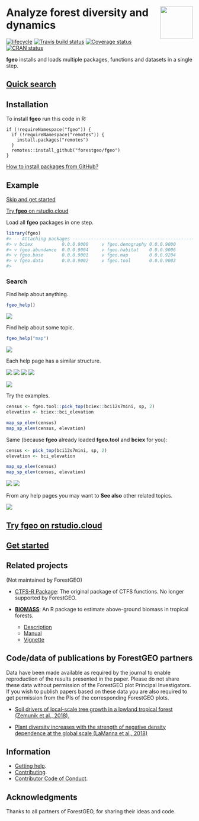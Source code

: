 
<!-- README.md is generated from README.Rmd. Please edit that file -->

# <img src="https://i.imgur.com/m8FNhQR.png" align="right" height=88 /> Analyze forest diversity and dynamics

[![lifecycle](https://img.shields.io/badge/lifecycle-experimental-orange.svg)](https://www.tidyverse.org/lifecycle/#experimental)
[![Travis build
status](https://travis-ci.org/forestgeo/fgeo.svg?branch=master)](https://travis-ci.org/forestgeo/fgeo)
[![Coverage
status](https://coveralls.io/repos/github/forestgeo/fgeo/badge.svg)](https://coveralls.io/r/forestgeo/fgeo?branch=master)
[![CRAN
status](https://www.r-pkg.org/badges/version/fgeo)](https://cran.r-project.org/package=fgeo)

**fgeo** installs and loads multiple packages, functions and datasets in
a single
step.

## [Quick search](https://forestgeo.github.io/fgeo/articles/fgeo.html#quick-search)

## Installation

To install **fgeo** run this code in R:

    if (!requireNamespace("fgeo")) {
      if (!requireNamespace("remotes")) {
        install.packages("remotes")
      }
      remotes::install_github("forestgeo/fgeo")
    }

[How to install packages from GitHub?](https://goo.gl/dQKEeg)

## Example

[Skip and get
started](https://forestgeo.github.io/fgeo/articles/fgeo.html#get-started)

[Try **fgeo** on rstudio.cloud](http://bit.ly/fgeo-demo)

Load all **fgeo** packages in one step.

``` r
library(fgeo)
#> -- Attaching packages ---------------------------------------------------------- fgeo 0.0.0.9000 --
#> v bciex           0.0.0.9000     v fgeo.demography 0.0.0.9000
#> v fgeo.abundance  0.0.0.9004     v fgeo.habitat    0.0.0.9006
#> v fgeo.base       0.0.0.9001     v fgeo.map        0.0.0.9204
#> v fgeo.data       0.0.0.9002     v fgeo.tool       0.0.0.9003
#> 
```

### Search

Find help about anything.

``` r
fgeo_help()
```

![](https://i.imgur.com/up282WS.png)

Find help about some topic.

``` r
fgeo_help("map")
```

![](https://i.imgur.com/ud4qsmC.png)

Each help page has a similar structure.

![](https://i.imgur.com/tKcuKTR.png)
![](https://i.imgur.com/M3TZiLZ.png)
![](https://i.imgur.com/QthgV4B.png)
![](https://i.imgur.com/LHZAlzf.png)

![](https://i.imgur.com/L8XKrqp.png)

Try the examples.

``` r
census <- fgeo.tool::pick_top(bciex::bci12s7mini, sp, 2)
elevation <- bciex::bci_elevation

map_sp_elev(census)
map_sp_elev(census, elevation)
```

Same (because **fgeo** already loaded **fgeo.tool** and **bciex** for
you):

``` r
census <- pick_top(bci12s7mini, sp, 2)
elevation <- bci_elevation

map_sp_elev(census)
map_sp_elev(census, elevation)
```

![](https://i.imgur.com/7ojjZxA.png)
![](https://i.imgur.com/zgeFo5s.png)

From any help pages you may want to **See also** other related
topics.

![](https://i.imgur.com/eHdgdy5.png)

## [Try **fgeo** on rstudio.cloud](http://bit.ly/fgeo-demo)

## [Get started](https://forestgeo.github.io/fgeo/articles/fgeo.html#get-started)

## Related projects

(Not maintained by ForestGEO)

  - [CTFS-R Package](http://ctfs.si.edu/Public/CTFSRPackage/): The
    original package of CTFS functions. No longer supported by
    ForestGEO.

  - [**BIOMASS**](https://CRAN.R-project.org/package=BIOMASS): An R
    package to estimate above-ground biomass in tropical
        forests.
    
      - [Description](https://CRAN.R-project.org/package=BIOMASS)
      - [Manual](https://cran.r-project.org/web/packages/BIOMASS/BIOMASS.pdf)
      - [Vignette](https://cran.r-project.org/web/packages/BIOMASS/vignettes/VignetteBiomass.html)

## Code/data of publications by ForestGEO partners

Data have been made available as required by the journal to enable
reproduction of the results presented in the paper. Please do not share
these data without permission of the ForestGEO plot Principal
Investigators. If you wish to publish papers based on these data you are
also required to get permission from the PIs of the corresponding
ForestGEO plots.

  - [Soil drivers of local-scale tree growth in a lowland tropical
    forest (Zemunik et
    al., 2018).](https://github.com/SoilLabAtSTRI/Soil-drivers-of-tree-growth)

  - [Plant diversity increases with the strength of negative density
    dependence at the global scale (LaManna et
    al., 2018)](https://github.com/forestgeo/LaManna_et_al_Science)

## Information

  - [Getting help](SUPPORT.md).
  - [Contributing](CONTRIBUTING.md).
  - [Contributor Code of Conduct](CODE_OF_CONDUCT.md).

## Acknowledgments

Thanks to all partners of ForestGEO, for sharing their ideas and code.
